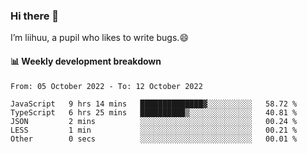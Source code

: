### Hi there 👋
I’m liihuu, a pupil who likes to write bugs.😄


#### 📊 Weekly development breakdown
<!--START_SECTION:waka-->

```text
From: 05 October 2022 - To: 12 October 2022

JavaScript   9 hrs 14 mins   ██████████████▓░░░░░░░░░░   58.72 %
TypeScript   6 hrs 25 mins   ██████████▒░░░░░░░░░░░░░░   40.81 %
JSON         2 mins          ░░░░░░░░░░░░░░░░░░░░░░░░░   00.24 %
LESS         1 min           ░░░░░░░░░░░░░░░░░░░░░░░░░   00.21 %
Other        0 secs          ░░░░░░░░░░░░░░░░░░░░░░░░░   00.01 %
```

<!--END_SECTION:waka-->

<!--
**liihuu/liihuu** is a ✨ _special_ ✨ repository because its `README.md` (this file) appears on your GitHub profile.

Here are some ideas to get you started:

- 🔭 I’m currently working on ...
- 🌱 I’m currently learning ...
- 👯 I’m looking to collaborate on ...
- 🤔 I’m looking for help with ...
- 💬 Ask me about ...
- 📫 How to reach me: ...
- 😄 Pronouns: ...
- ⚡ Fun fact: ...
-->
